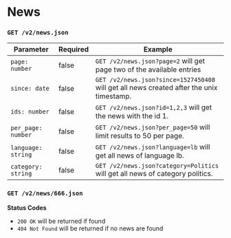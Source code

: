 News
=====

### `GET /v2/news.json`

| Parameter                       | Required | Example                                                                                                                                           |
| ------------------------------- | -------- | ------------------------------------------------------------------------------------------------------------------------------------------------- |
| `page: number`                  | false    | `GET /v2/news.json?page=2`  will get page two of the available entries |
| `since: date`                   | false    | `GET /v2/news.json?since=1527450408` will get all news created after the unix timestamp.|
| `ids: number`                    | false    | `GET /v2/news.json?id=1,2,3`  will get the news with the id 1.|
| `per_page: number`              | false    | `GET /v2/news.json?per_page=50`  will limit results to 50 per page.|
| `language: string`              | false    | `GET /v2/news.json?language=lb`  will get all news of language lb.|
| `category: string`              | false    | `GET /v2/news.json?category=Politics`  will get all news of category politics. 

### `GET /v2/news/666.json`


**Status Codes**

- `200 OK` will be returned if found
- `404 Not Found` will be returned if no news are found
